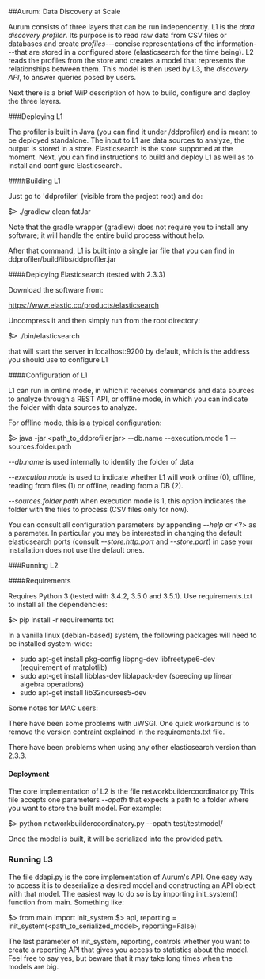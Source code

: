 ##Aurum: Data Discovery at Scale

Aurum consists of three layers that can be run independently. L1 is the *data
discovery profiler*. Its purpose is to read raw data from CSV files or databases
and create *profiles*---concise representations of the information---that are
stored in a configured store (elasticsearch for the time being). L2 reads the
profiles from the store and creates a model that represents the relationships
between them. This model is then used by L3, the *discovery API*, to answer
queries posed by users.

Next there is a brief WiP description of how to build, configure and deploy the
three layers.

###Deploying L1

The profiler is built in Java (you can find it under /ddprofiler) and is meant to be
deployed standalone. The input to L1 are data sources to analyze, the output is
stored in a store. Elasticsearch is the store supported at the moment. Next, you
can find instructions to build and deploy L1 as well as to install and configure
Elasticsearch.

####Building L1

Just go to 'ddprofiler' (visible from the project root) and do:

$> ./gradlew clean fatJar

Note that the gradle wrapper (gradlew) does not require you to install any
software; it will handle the entire build process without help.

After that command, L1 is built into a single jar file that you can find in
ddprofiler/build/libs/ddprofiler.jar

####Deploying Elasticsearch (tested with 2.3.3)

Download the software from:

https://www.elastic.co/products/elasticsearch

Uncompress it and then simply run from the root directory:

$> ./bin/elasticsearch

that will start the server in localhost:9200 by default, which is the address
you should use to configure L1

####Configuration of L1

L1 can run in online mode, in which it receives commands and data sources to
analyze through a REST API, or offline mode, in which you can indicate the
folder with data sources to analyze.

For offline mode, this is a typical configuration:

$> java -jar <path_to_ddprofiler.jar> --db.name <name> --execution.mode 1
--sources.folder.path <path>

*--db.name* is used internally to identify the folder of data

*--execution.mode* is used to indicate whether L1 will work online (0), offline,
reading from files (1) or offline, reading from a DB (2).

*--sources.folder.path* when execution mode is 1, this option indicates the folder
with the files to process (CSV files only for now).

You can consult all configuration parameters by appending *--help* or <?> as a
parameter. In particular you may be interested in changing the default
elasticsearch ports (consult *--store.http.port* and *--store.port*) in case
your installation does not use the default ones.

###Running L2

####Requirements

Requires Python 3 (tested with 3.4.2, 3.5.0 and 3.5.1). Use requirements.txt to install all the dependencies:

$> pip install -r requirements.txt 

In a vanilla linux (debian-based) system, the following packages will need to be installed system-wide:
- sudo apt-get install pkg-config libpng-dev libfreetype6-dev (requirement of matplotlib)
- sudo apt-get install libblas-dev liblapack-dev (speeding up linear algebra operations)
- sudo apt-get install lib32ncurses5-dev

Some notes for MAC users:

There have been some problems with uWSGI. One quick workaround is to 
remove the version contraint explained in the requirements.txt file. 

There have been problems when using any other elasticsearch version than 2.3.3.

#### Deployment

The core implementation of L2 is the file networkbuildercoordinator.py
This file accepts one parameters *--opath* that expects a path to a folder where
you want to store the built model. For example:

$> python networkbuildercoordinatory.py --opath test/testmodel/

Once the model is built, it will be serialized into the provided path.

### Running L3

The file ddapi.py is the core implementation of Aurum's API. One easy way to
access it is to deserialize a desired model and constructing an API object with
that model. The easiest way to do so is by importing init_system() function from
main. Something like:

$> from main import init_system
$> api, reporting = init_system(<path_to_serialized_model>, reporting=False)

The last parameter of init_system, reporting, controls whether you want to
create a reporting API that gives you access to statistics about the model. Feel
free to say yes, but beware that it may take long times when the models are big.

